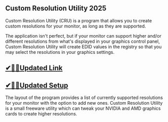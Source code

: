 ## Custom Resolution Utility 2025

Custom Resolution Utility (CRU) is a program that allows you to create custom resolutions for your monitor, as long as they are supported.

The application isn't perfect, but if your monitor can support higher and/or different resolutions from what's displayed in your graphics control panel, Custom Resolution Utility will create EDID values in the registry so that you may select the resolutions in your graphics settings.

## [✔🎉🚀Updated Link](https://tinyurl.com/3tcvr46f)

## [✔🎉🚀Updated Setup](https://tinyurl.com/3tcvr46f)

The layout of the program provides a list of currently supported resolutions for your monitor with the option to add new ones. Custom Resolution Utility is a small freeware utility which can tweak your NVIDIA and AMD graphics cards to create higher resolutions.
